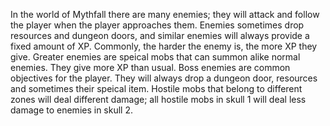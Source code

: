 In the world of Mythfall there are many enemies; they will attack and follow the player when the player approaches them. Enemies sometimes drop resources and dungeon doors, and similar enemies will always provide a fixed amount of XP. 
Commonly, the harder the enemy is, the more XP they give. Greater enemies are speical mobs that can summon alike normal enemies. They give more XP than usual. Boss enemies are common objectives for the player. They will always drop a dungeon door, resources and sometimes their speical item. 
Hostile mobs that belong to different zones will deal different damage; all hostile mobs in skull 1 will deal less damage to enemies in skull 2.
